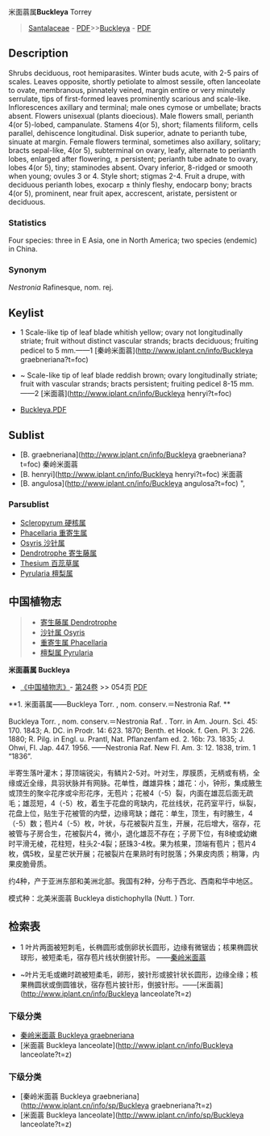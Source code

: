 米面蓊属**Buckleya** Torrey

> [Santalaceae](http://www.iplant.cn/info/Santalaceae?t=foc) - [PDF](http://www.iplant.cn/foc/pdf/Santalaceae.pdf)>>[Buckleya](http://www.iplant.cn/info/Buckleya?t=foc) - [PDF](http://www.iplant.cn/foc/pdf/Buckleya.pdf)

## Description

Shrubs deciduous, root hemiparasites. Winter buds acute, with 2-5 pairs of scales. Leaves opposite, shortly petiolate to almost sessile, often lanceolate to ovate, membranous, pinnately veined, margin entire or very minutely serrulate, tips of first-formed leaves prominently scarious and scale-like. Inflorescences axillary and terminal; male ones cymose or umbellate; bracts absent. Flowers unisexual (plants dioecious). Male flowers small, perianth 4(or 5)-lobed, campanulate. Stamens 4(or 5), short; filaments filiform, cells parallel, dehiscence longitudinal. Disk superior, adnate to perianth tube, sinuate at margin. Female flowers terminal, sometimes also axillary, solitary; bracts sepal-like, 4(or 5), subterminal on ovary, leafy, alternate to perianth lobes, enlarged after flowering, ± persistent; perianth tube adnate to ovary, lobes 4(or 5), tiny; staminodes absent. Ovary inferior, 8-ridged or smooth when young; ovules 3 or 4. Style short; stigmas 2-4. Fruit a drupe, with deciduous perianth lobes, exocarp ± thinly fleshy, endocarp bony; bracts 4(or 5), prominent, near fruit apex, accrescent, aristate, persistent or deciduous.

### Statistics
Four species: three in E Asia, one in North America; two species (endemic) in China.

### Synonym
*Nestronia* Rafinesque, nom. rej.

## Keylist

* 1 Scale-like tip of leaf blade whitish yellow; ovary not longitudinally striate; fruit without distinct vascular strands; bracts deciduous; fruiting pedicel to 5 mm.——1 [秦岭米面蓊](http://www.iplant.cn/info/Buckleya graebneriana?t=foc)
* ~ Scale-like tip of leaf blade reddish brown; ovary longitudinally striate; fruit with vascular strands; bracts persistent; fruiting pedicel 8-15 mm.——2 [米面蓊](http://www.iplant.cn/info/Buckleya henryi?t=foc)

* [Buckleya.PDF](http://www.iplant.cn/foc/pdf/Buckleya.pdf)
## Sublist
* [B.  graebneriana](http://www.iplant.cn/info/Buckleya graebneriana?t=foc)
 秦岭米面蓊
* [B.  henryi](http://www.iplant.cn/info/Buckleya henryi?t=foc)
 米面蓊
* [B.  angulosa](http://www.iplant.cn/info/Buckleya angulosa?t=foc) ",

### Parsublist

* [Scleropyrum  硬核属](http://www.iplant.cn/info/Scleropyrum?t=foc)
* [Phacellaria  重寄生属](http://www.iplant.cn/info/Phacellaria?t=foc)
* [Osyris  沙针属](http://www.iplant.cn/info/Osyris?t=foc)
* [Dendrotrophe  寄生藤属](http://www.iplant.cn/info/Dendrotrophe?t=foc)
* [Thesium  百蕊草属](http://www.iplant.cn/info/Thesium?t=foc)
* [Pyrularia  檀梨属](http://www.iplant.cn/info/Pyrularia?t=foc)

## 中国植物志

> * [寄生藤属  Dendrotrophe](http://www.iplant.cn/info/Dendrotrophe?t=z)
> * [沙针属  Osyris](http://www.iplant.cn/info/Osyris?t=z)
> * [重寄生属  Phacellaria](http://www.iplant.cn/info/Phacellaria?t=z)
> * [檀梨属  Pyrularia](http://www.iplant.cn/info/Pyrularia?t=z)

**米面蓊属 Buckleya**

* [《中国植物志》](http://www.iplant.cn/frps)- [第24卷](http://www.iplant.cn/frps/vol/24) >> 054页 [PDF](http://www.iplant.cn/frps/pdf/24/054y.pdf)

**1. 米面蓊属——Buckleya Torr. , nom. conserv.＝Nestronia Raf. **

Buckleya Torr. , nom. conserv.＝Nestronia Raf. . Torr. in Am. Journ. Sci. 45: 170. 1843; A. DC. in Prodr. 14: 623. 1870; Benth. et Hook. f. Gen. Pl. 3: 226. 1880; R. Pilg. in Engl. u. Prantl, Nat. Pflanzenfam ed. 2. 16b: 73. 1835; J. Ohwi, Fl. Jap. 447. 1956. ——Nestronia Raf. New Fl. Am. 3: 12. 1838, trim. 1 “1836”.

半寄生落叶灌木；芽顶端锐尖，有鳞片2-5对。叶对生，厚膜质，无柄或有柄，全缘或近全缘，具羽状脉并有网脉。花单性，雌雄异株；雄花：小，钟形，集成腋生或顶生的聚伞花序或伞形花序，无苞片；花被4（-5）裂，内面在雄蕊后面无疏毛；雄蕊短，4（-5）枚，着生于花盘的弯缺内，花丝线状，花药室平行，纵裂，花盘上位，贴生于花被管的内壁，边缘弯缺；雌花：单生，顶生，有时腋生，4（-5）数；苞片4（-5）枚，叶状，与花被裂片互生，开展，花后增大，宿存，花被管与子房合生，花被裂片4，微小，退化雄蕊不存在；子房下位，有8棱或幼嫩时平滑无棱，花柱短，柱头2-4裂；胚珠3-4枚。果为核果，顶端有苞片；苞片4枚，偶5枚，呈星芒状开展；花被裂片在果熟时有时脱落；外果皮肉质；稍簿，内果皮脆骨质。

约4种，产于亚洲东部和美洲北部。我国有2种，分布于西北、西南和华中地区。

模式种：北美米面蓊 Buckleya distichophylla (Nutt. ) Torr.

## 检索表

* 1 叶片两面被短刺毛，长椭圆形或倒卵状长圆形，边缘有微锯齿；核果椭圆状球形，被短柔毛，宿存苞片线状倒披针形。 ——[秦岭米面蓊](Buckleya-graebneriana-秦岭米面蓊.md)

* ~叶片无毛或嫩时疏被短柔毛，卵形，披针形或披针状长圆形，边缘全缘；核果椭圆状或倒圆锥状，宿存苞片披针形，倒披针形。——[米面蓊](http://www.iplant.cn/info/Buckleya lanceolate?t=z)

### 下级分类
* [秦岭米面蓊  Buckleya graebneriana](Buckleya-graebneriana-秦岭米面蓊.md)
* [米面蓊  Buckleya lanceolate](http://www.iplant.cn/info/Buckleya lanceolate?t=z)

### 下级分类
* [秦岭米面蓊  Buckleya graebneriana](http://www.iplant.cn/info/sp/Buckleya graebneriana?t=z)
* [米面蓊  Buckleya lanceolate](http://www.iplant.cn/info/sp/Buckleya lanceolate?t=z)
